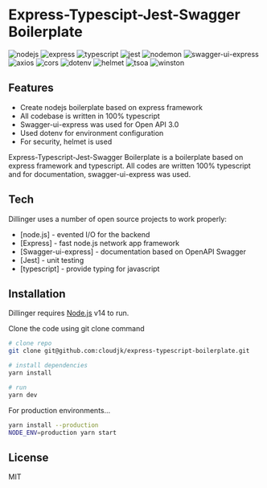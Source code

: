 # Express-Typescipt-Jest-Swagger Boilerplate

<!-- badge icon: https://simpleicons.org/ -->
<!-- markdown testing: https://www.easyme.online/d OR https://dillinger.io/ -->

![nodejs](https://img.shields.io/badge/nodejs-v14-green?style=flat-square&logo=Node.js&logoColor=#339933)
![express](https://img.shields.io/badge/express-v4-orange)
![typescript](https://img.shields.io/badge/typescript-v4-green?style=flat-square&logo=Typescript&logoColor=#3178C6)
![jest](https://img.shields.io/badge/jest-v27-red?style=flat-square&logo=Jest&logoColor=#C21325)
![nodemon](https://img.shields.io/badge/nodemon-v2-lime?style=flat-square&logo=Nodemon&logoColor=#76D04B)
![swagger-ui-express](https://img.shields.io/badge/swaggerUiExpress-v4-silver)
![axios](https://img.shields.io/badge/axios-v0-blue)
![cors](https://img.shields.io/badge/cors-v2-lime)
![dotenv](https://img.shields.io/badge/dotenv-v10-yello)
![helmet](https://img.shields.io/badge/helmet-v4-red)
![tsoa](https://img.shields.io/badge/tsoa-v3-navy)
![winston](https://img.shields.io/badge/winston-v3-purple)

## Features

- Create nodejs boilerplate based on express framework
- All codebase is written in 100% typescript
- Swagger-ui-express was used for Open API 3.0
- Used dotenv for environment configuration
- For security, helmet is used

Express-Typescript-Jest-Swagger Boilerplate is a boilerplate based on express framework and typescript.
All codes are written 100% typescript and for documentation, swagger-ui-express was used.

## Tech

Dillinger uses a number of open source projects to work properly:

- [node.js] - evented I/O for the backend
- [Express] - fast node.js network app framework
- [Swagger-ui-express] - documentation based on OpenAPI Swagger
- [Jest] - unit testing
- [typescript] - provide typing for javascript

## Installation

Dillinger requires [Node.js](https://nodejs.org/) v14 to run.

Clone the code using git clone command

```sh
# clone repo
git clone git@github.com:cloudjk/express-typescript-boilerplate.git

# install dependencies
yarn install

# run
yarn dev
```

For production environments...

```sh
yarn install --production
NODE_ENV=production yarn start
```

## License

MIT
